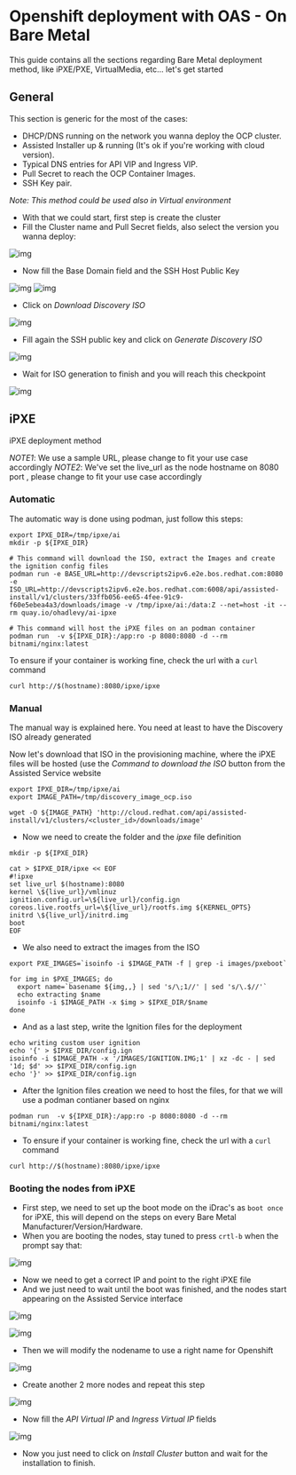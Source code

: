 # Openshift deployment with OAS - On Bare Metal
This guide contains all the sections regarding Bare Metal deployment method, like iPXE/PXE, VirtualMedia, etc... let's get started

## General

This section is generic for the most of the cases:

- DHCP/DNS running on the network you wanna deploy the OCP cluster.
- Assisted Installer up & running (It's ok if you're working with cloud version).
- Typical DNS entries for API VIP and Ingress VIP.
- Pull Secret to reach the OCP Container Images.
- SSH Key pair.

_*Note*: This method could be used also in Virtual environment_

- With that we could start, first step is create the cluster
- Fill the Cluster name and Pull Secret fields, also select the version you wanna deploy:

![img](img/new_cluster.png)

- Now fill the Base Domain field and the SSH Host Public Key

![img](img/entry_base_domain.png)
![img](img/entry_ssh_pub_key.png)

- Click on _Download Discovery ISO_

![img](img/entry_ssh_pub_key.png)

- Fill again the SSH public key and click on _Generate Discovery ISO_

![img](img/entry_ssh_download_discovery.png)

- Wait for ISO generation to finish and you will reach this checkpoint

![img](img/discovery_iso_generated.png)


## iPXE

iPXE deployment method

*NOTE1*: We use a sample URL, please change to fit your use case accordingly
*NOTE2*: We've set the live_url as the node hostname on 8080 port , please change to fit your use case accordingly

### Automatic

The automatic way is done using podman, just follow this steps:

```shell
export IPXE_DIR=/tmp/ipxe/ai
mkdir -p ${IPXE_DIR}

# This command will download the ISO, extract the Images and create the ignition config files
podman run -e BASE_URL=http://devscripts2ipv6.e2e.bos.redhat.com:8080 -e ISO_URL=http://devscripts2ipv6.e2e.bos.redhat.com:6008/api/assisted-install/v1/clusters/33ffb056-ee65-4fee-91c9-f60e5ebea4a3/downloads/image -v /tmp/ipxe/ai:/data:Z --net=host -it --rm quay.io/ohadlevy/ai-ipxe

# This command will host the iPXE files on an podman container
podman run  -v ${IPXE_DIR}:/app:ro -p 8080:8080 -d --rm bitnami/nginx:latest
```

To ensure if your container is working fine, check the url with a `curl` command

```shell
curl http://$(hostname):8080/ipxe/ipxe
```

### Manual

The manual way is explained here. You need at least to have the Discovery ISO already generated

Now let's download that ISO in the provisioning machine, where the iPXE files will be hosted (use the _Command to download the ISO_ button from the Assisted Service website

```shell
export IPXE_DIR=/tmp/ipxe/ai
export IMAGE_PATH=/tmp/discovery_image_ocp.iso

wget -O ${IMAGE_PATH} 'http://cloud.redhat.com/api/assisted-install/v1/clusters/<cluster_id>/downloads/image'
```

- Now we need to create the folder and the _ipxe_ file definition

```shell
mkdir -p ${IPXE_DIR}

cat > $IPXE_DIR/ipxe << EOF
#!ipxe                                                                                                                                                                                    
set live_url $(hostname):8080
kernel \${live_url}/vmlinuz ignition.config.url=\${live_url}/config.ign coreos.live.rootfs_url=\${live_url}/rootfs.img ${KERNEL_OPTS}
initrd \${live_url}/initrd.img
boot       
EOF
```

- We also need to extract the images from the ISO

```shell
export PXE_IMAGES=`isoinfo -i $IMAGE_PATH -f | grep -i images/pxeboot`

for img in $PXE_IMAGES; do
  export name=`basename ${img,,} | sed 's/\;1//' | sed 's/\.$//'`
  echo extracting $name
  isoinfo -i $IMAGE_PATH -x $img > $IPXE_DIR/$name
done
```

- And as a last step, write the Ignition files for the deployment

```shell
echo writing custom user ignition
echo '{' > $IPXE_DIR/config.ign
isoinfo -i $IMAGE_PATH -x '/IMAGES/IGNITION.IMG;1' | xz -dc - | sed '1d; $d' >> $IPXE_DIR/config.ign
echo '}' >> $IPXE_DIR/config.ign
```

- After the Ignition files creation we need to host the files, for that we will use a podman contianer based on nginx

```shell
podman run  -v ${IPXE_DIR}:/app:ro -p 8080:8080 -d --rm bitnami/nginx:latest
```

- To ensure if your container is working fine, check the url with a `curl` command

```shell
curl http://$(hostname):8080/ipxe/ipxe
```

### Booting the nodes from iPXE

- First step, we need to set up the boot mode on the iDrac's as `boot once` for iPXE, this will depend on the steps on every Bare Metal Manufacturer/Version/Hardware.
- When you are booting the nodes, stay tuned to press `crtl-b` when the prompt say that:

![img](img/iPXE_boot.png)

- Now we need to get a correct IP and point to the right iPXE file
- And we just need to wait until the boot was finished, and the nodes start appearing on the Assisted Service interface

![img](img/ipxe_boot.png)

![img](img/boot_from_ipxe.gif)

- Then we will modify the nodename to use a right name for Openshift

![img](img/ai_node_appear.gif)

- Create another 2 more nodes and repeat this step

![img](img/ai_all_nodes.png)

- Now fill the _API Virtual IP_ and _Ingress Virtual IP_ fields

![img](img/ai_vips.png)

- Now you just need to click on _Install Cluster_ button and wait for the installation to finish.


